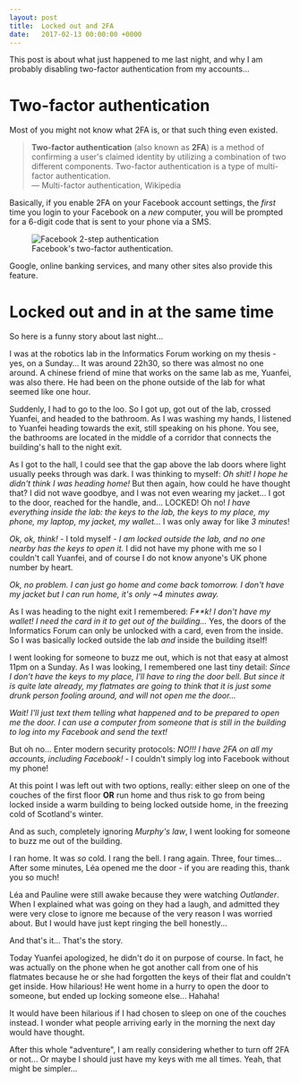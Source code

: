 ```yaml
---
layout: post
title:  Locked out and 2FA
date:   2017-02-13 00:00:00 +0000
---
```


This post is about what just happened to me last night, and why I am probably disabling two-factor authentication from my accounts...

# Two-factor authentication

Most of you might not know what 2FA is, or that such thing even existed.

> **Two-factor authentication** (also known as **2FA**) is a method of confirming a user's claimed identity by utilizing a combination of two different components. Two-factor authentication is a type of multi-factor authentication.<br>
> — Multi-factor authentication, Wikipedia

Basically, if you enable 2FA on your Facebook account settings, the *first* time you login to your Facebook on a *new* computer, you will be prompted for a 6-digit code that is sent to your phone via a SMS.

<figure>
	<img src="{{ site.baseurl }}/assets/facebook-2-step-authentication.jpg" alt="Facebook 2-step authentication">
	<figcaption>
		Facebook's two-factor authentication.
	</figcaption>
</figure>

Google, online banking services, and many other sites also provide this feature.

# Locked out and in at the same time

So here is a funny story about last night...

I was at the robotics lab in the Informatics Forum working on my thesis - yes, on a Sunday... It was around 22h30, so there was almost no one around. A chinese friend of mine that works on the same lab as me, Yuanfei, was also there. He had been on the phone outside of the lab for what seemed like one hour.

Suddenly, I had to go to the loo. So I got up, got out of the lab, crossed Yuanfei, and headed to the bathroom. As I was washing my hands, I listened to Yuanfei heading towards the exit, still speaking on his phone. You see, the bathrooms are located in the middle of a corridor that connects the building's hall to the night exit.

As I got to the hall, I could see that the gap above the lab doors where light usually peeks through was dark. I was thinking to myself: *Oh shit! I hope he didn't think I was heading home!* But then again, how could he have thought that? I did not wave goodbye, and I was not even wearing my jacket... I got to the door, reached for the handle, and... LOCKED! Oh no! *I have everything inside the lab: the keys to the lab, the keys to my place, my phone, my laptop, my jacket, my wallet...* I was only away for like *3 minutes*!

*Ok, ok, think!* - I told myself - *I am locked outside the lab, and no one nearby has the keys to open it.* I did not have my phone with me so I couldn't call Yuanfei, and of course I do not know anyone's UK phone number by heart.

*Ok, no problem. I can just go home and come back tomorrow. I don't have my jacket but I can run home, it's only ~4 minutes away.*

As I was heading to the night exit I remembered: *F\*\*k! I don't have my wallet! I need the card in it to get out of the building...* Yes, the doors of the Informatics Forum can only be unlocked with a card, even from the inside. So I was basically locked outside the lab *and* inside the building itself!

I went looking for someone to buzz me out, which is not that easy at almost 11pm on a Sunday. As I was looking, I remembered one last tiny detail: *Since I don't have the keys to my place, I'll have to ring the door bell. But since it is quite late already, my flatmates are going to think that it is just some drunk person fooling around, and will not open me the door...*

*Wait! I'll just text them telling what happened and to be prepared to open me the door. I can use a computer from someone that is still in the building to log into my Facebook and send the text!*

But oh no... Enter modern security protocols: *NO!!! I have 2FA on all my accounts, including Facebook!* - I couldn't simply log into Facebook without my phone!

At this point I was left out with two options, really: either sleep on one of the couches of the first floor **OR** run home and thus risk to go from being locked inside a warm building to being locked outside home, in the freezing cold of Scotland's winter.

And as such, completely ignoring *Murphy's law*, I went looking for someone to buzz me out of the building.

I ran home. It was *so* cold. I rang the bell. I rang again. Three, four times... After some minutes, Léa opened me the door - if you are reading this, thank you so much!

Léa and Pauline were still awake because they were watching *Outlander*. When I explained what was going on they had a laugh, and admitted they were very close to ignore me because of the very reason I was worried about. But I would have just kept ringing the bell honestly...

And that's it... That's the story.

Today Yuanfei apologized, he didn't do it on purpose of course. In fact, he was actually on the phone when he got another call from one of his flatmates because he or she had forgotten the keys of their flat and couldn't get inside. How hilarious! He went home in a hurry to open the door to someone, but ended up locking someone else... Hahaha!

It would have been hilarious if I had chosen to sleep on one of the couches instead. I wonder what people arriving early in the morning the next day would have thought.

After this whole "adventure", I am really considering whether to turn off 2FA or not... Or maybe I should just have my keys with me all times. Yeah, that might be simpler...

